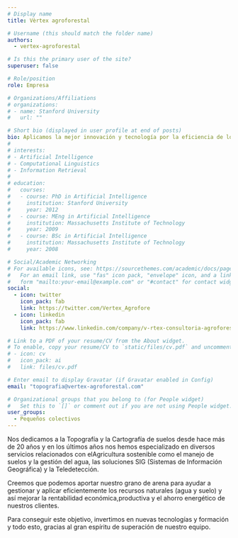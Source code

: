 ```yaml
---
# Display name
title: Vèrtex agroforestal

# Username (this should match the folder name)
authors:
  - vertex-agroforestal

# Is this the primary user of the site?
superuser: false

# Role/position
role: Empresa

# Organizations/Affiliations
# organizations:
# - name: Stanford University
#   url: ""

# Short bio (displayed in user profile at end of posts)
bio: Aplicamos la mejor innovación y tecnología por la eficiencia de los recursos en el entorno rural y urbano
#
# interests:
# - Artificial Intelligence
# - Computational Linguistics
# - Information Retrieval
#
# education:
#   courses:
#   - course: PhD in Artificial Intelligence
#     institution: Stanford University
#     year: 2012
#   - course: MEng in Artificial Intelligence
#     institution: Massachusetts Institute of Technology
#     year: 2009
#   - course: BSc in Artificial Intelligence
#     institution: Massachusetts Institute of Technology
#     year: 2008

# Social/Academic Networking
# For available icons, see: https://sourcethemes.com/academic/docs/page-builder/#icons
#   For an email link, use "fas" icon pack, "envelope" icon, and a link in the
#   form "mailto:your-email@example.com" or "#contact" for contact widget.
social:
  - icon: twitter
    icon_pack: fab
    link: https://twitter.com/Vertex_Agrofore
  - icon: linkedin
    icon_pack: fab
    link: https://www.linkedin.com/company/v-rtex-consultoria-agroforestal-sl/about/

# Link to a PDF of your resume/CV from the About widget.
# To enable, copy your resume/CV to `static/files/cv.pdf` and uncomment the lines below.
# - icon: cv
#   icon_pack: ai
#   link: files/cv.pdf

# Enter email to display Gravatar (if Gravatar enabled in Config)
email: "topografia@vertex-agroforestal.com"

# Organizational groups that you belong to (for People widget)
#   Set this to `[]` or comment out if you are not using People widget.
user_groups:
  - Pequeños colectivos
---
```


Nos dedicamos a la Topografía y la Cartografía de suelos desde hace más de 20 años y en los últimos años nos hemos especializado en diversos servicios relacionados con elAgricultura sostenible como el manejo de suelos y la gestión del agua, las soluciones SIG (Sistemas de Información Geográfica) y la Teledetección.

Creemos que podemos aportar nuestro grano de arena para ayudar a gestionar y aplicar eficientemente los recursos naturales (agua y suelo) y así mejorar la rentabilidad económica,productiva y el ahorro energético de nuestros clientes.

Para conseguir este objetivo, invertimos en nuevas tecnologías y formación y todo esto, gracias al gran espíritu de superación de nuestro equipo.
